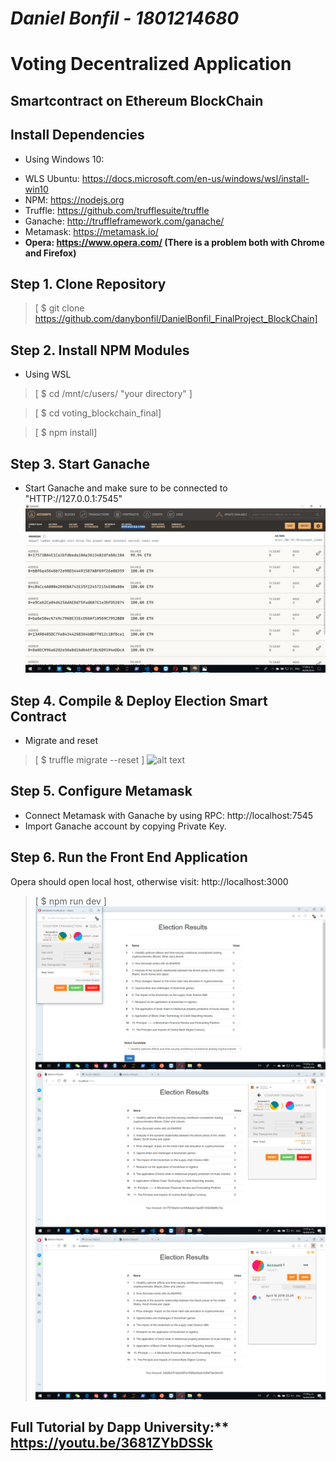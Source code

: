 # ***Daniel Bonfil - 1801214680***

# Voting Decentralized Application 
## Smartcontract on Ethereum BlockChain

## Install Dependencies
* Using Windows 10:
- WLS Ubuntu: https://docs.microsoft.com/en-us/windows/wsl/install-win10
- NPM: https://nodejs.org
- Truffle: https://github.com/trufflesuite/truffle
- Ganache: http://truffleframework.com/ganache/
- Metamask: https://metamask.io/
- **Opera: https://www.opera.com/  (There is a problem both with Chrome and Firefox)**

## Step 1. Clone Repository
> [ $ git clone https://github.com/danybonfil/DanielBonfil_FinalProject_BlockChain]

## Step 2. Install NPM Modules
* Using WSL
> [ $ cd /mnt/c/users/ "your directory" ]

> [ $ cd voting_blockchain_final]

> [ $ npm install]

## Step 3. Start Ganache
* Start Ganache and make sure to be connected to "HTTP://127.0.0.1:7545"
![alt text](https://github.com/danybonfil/DanielBonfil_FinalProject_BlockChain/blob/master/screenshots/1.ganache.png)

## Step 4. Compile & Deploy Election Smart Contract
* Migrate and reset 
> [ $ truffle migrate --reset ]
![alt text](https://github.com/danybonfil/DanielBonfil_FinalProject_BlockChain/blob/master/screenshots/0.solidity.png)

## Step 5. Configure Metamask
- Connect Metamask with Ganache by using RPC: http://localhost:7545
- Import Ganache account by copying Private Key.

## Step 6. Run the Front End Application
Opera should open local host, otherwise visit: http://localhost:3000
> [ $ npm run dev ]
![alt text](https://github.com/danybonfil/DanielBonfil_FinalProject_BlockChain/blob/master/screenshots/2.vote1.png)
![alt text](https://github.com/danybonfil/DanielBonfil_FinalProject_BlockChain/blob/master/screenshots/3.voted.png)
![alt text](https://github.com/danybonfil/DanielBonfil_FinalProject_BlockChain/blob/master/screenshots/4.vote2.png)

## Full Tutorial by Dapp University:** https://youtu.be/3681ZYbDSSk
